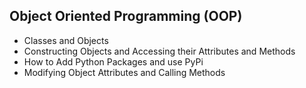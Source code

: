 ## Object Oriented Programming (OOP)
- Classes and Objects
- Constructing Objects and Accessing their Attributes and Methods
- How to Add Python Packages and use PyPi
- Modifying Object Attributes and Calling Methods
